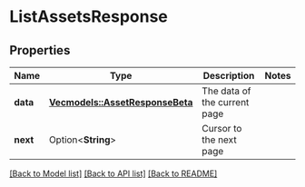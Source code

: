 # ListAssetsResponse

## Properties

Name | Type | Description | Notes
------------ | ------------- | ------------- | -------------
**data** | [**Vec<models::AssetResponseBeta>**](AssetResponseBeta.md) | The data of the current page | 
**next** | Option<**String**> | Cursor to the next page | 

[[Back to Model list]](../README.md#documentation-for-models) [[Back to API list]](../README.md#documentation-for-api-endpoints) [[Back to README]](../README.md)


